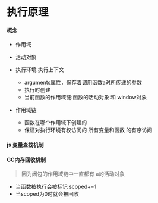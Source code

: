 # 执行原理


#### 概念

+ 作用域

+ 活动对象

+ 执行环境 执行上下文 

   + arguments属性，保存着调用函数a时所传递的参数
   + 执行时创建
   + 当前函数的作用域链:函数的活动对象 和 window对象


+ 作用域链 
   + 函数在哪个作用域下创建的
   + 保证对执行环境有权访问的 所有变量和函数 的有序访问


#### js 变量查找机制




#### GC内存回收机制

> 因为闭包的作用域链中一直都有 a的活动对象

+ 当函数被执行会被标记 scoped+=1
+ 当scoped为0时就会被回收

